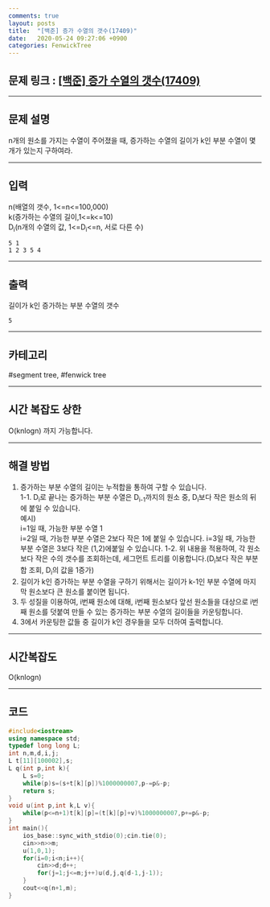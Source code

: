 ```yaml
---
comments: true
layout: posts
title:  "[백준] 증가 수열의 갯수(17409)"
date:   2020-05-24 09:27:06 +0900
categories: FenwickTree
---
```

## 문제 링크 : [[백준] 증가 수열의 갯수(17409)](https://www.acmicpc.net/problem/17409)

---

## 문제 설명
n개의 원소를 가지는 수열이 주어졌을 때, 증가하는 수열의 길이가 k인 부분 수열이 몇개가 있는지 구하여라.

---

## 입력
n(배열의 갯수, 1<=n<=100,000)  
k(증가하는 수열의 길이,1<=k<=10)  
D<sub>i</sub>(n개의 수열의 값, 1<=D<sub>i</sub><=n, 서로 다른 수)  
```
5 1
1 2 3 5 4
```
---
## 출력
길이가 k인 증가하는 부분 수열의 갯수
```
5
```

---

## 카테고리  
#segment tree, #fenwick tree

---

## 시간 복잡도 상한
O(knlogn) 까지 가능합니다.

---
## 해결 방법
1. 증가하는 부분 수열의 길이는 누적합을 통하여 구할 수 있습니다.  
1-1. D<sub>i</sub>로 끝나는 증가하는 부분 수열은 D<sub>i-1</sub>까지의 원소 중, D<sub>i</sub>보다 작은 원소의 뒤에 붙일 수 있습니다.  
예시)  
i=1일 때, 가능한 부분 수열 1  
i=2일 때, 가능한 부분 수열은 2보다 작은 1에 붙일 수 있습니다.
i=3일 때, 가능한 부분 수열은 3보다 작은 (1,2)에붙일 수 있습니다.
1-2. 위 내용을 적용하여, 각 원소보다 작은 수의 갯수를 조회하는데, 세그먼트 트리를 이용합니다.(D<sub>i</sub>보다 작은 부분합 조회, D<sub>i</sub>의 값을 1증가)  
2. 길이가 k인 증가하는 부분 수열을 구하기 위해서는 길이가 k-1인 부분 수열에 마지막 원소보다 큰 원소를 붙이면 됩니다.
3. 두 성질을 이용하여, i번째 원소에 대해, i번째 원소보다 앞선 원소들을 대상으로 i번째 원소를 덧붙여 만들 수 있는 증가하는 부분 수열의 길이들을 카운팅합니다.
4. 3에서 카운팅한 값들 중 길이가 k인 경우들을 모두 더하여 출력합니다.

---

## 시간복잡도  
O(knlogn)

---  

## 코드

```cpp
#include<iostream>
using namespace std;
typedef long long L;
int n,m,d,i,j;
L t[11][100002],s;
L q(int p,int k){
    L s=0;
    while(p)s=(s+t[k][p])%1000000007,p-=p&-p;
    return s;
}
void u(int p,int k,L v){
    while(p<=n+1)t[k][p]=(t[k][p]+v)%1000000007,p+=p&-p;
}
int main(){
    ios_base::sync_with_stdio(0);cin.tie(0);
    cin>>n>>m;
    u(1,0,1);
    for(i=0;i<n;i++){
        cin>>d;d++;
        for(j=1;j<=m;j++)u(d,j,q(d-1,j-1));
    }
    cout<<q(n+1,m);
}
```
